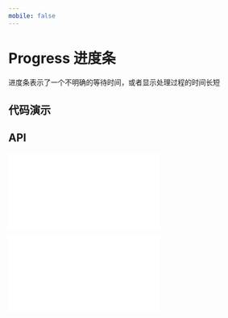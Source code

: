 ```yaml
---
mobile: false
---
```


# Progress 进度条

进度条表示了一个不明确的等待时间，或者显示处理过程的时间长短

## 代码演示

<code src="../../packages/wonder-ui/src/CircularProgress/demo/demo1.tsx"></code>
<code src="../../packages/wonder-ui/src/CircularProgress/demo/demo2.tsx"></code>
<code src="../../packages/wonder-ui/src/CircularProgress/demo/demo3.tsx"></code>

<code src="../../packages/wonder-ui/src/LinearProgress/demo/demo4.tsx"></code>
<code src="../../packages/wonder-ui/src/LinearProgress/demo/demo1.tsx"></code>
<code src="../../packages/wonder-ui/src/LinearProgress/demo/demo2.tsx"></code>
<code src="../../packages/wonder-ui/src/LinearProgress/demo/demo3.tsx"></code>

## API

<embed src="../../packages/wonder-ui/src/CircularProgress/index.md"></embed>

<embed src="../../packages/wonder-ui/src/LinearProgress/index.md"></embed>
